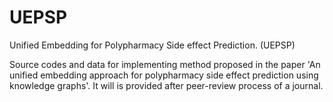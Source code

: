 # UEPSP
Unified Embedding for Polypharmacy Side effect Prediction. (UEPSP)

Source codes and data for implementing method proposed in the paper 'An unified embedding approach for polypharmacy side effect prediction using knowledge graphs'.
It will is provided after peer-review process of a journal.
